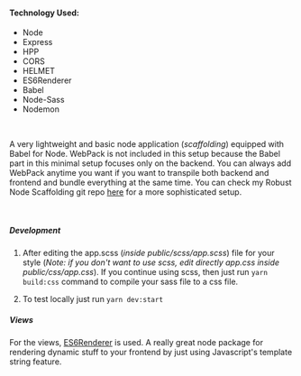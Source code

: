 #### Technology Used:
- Node
- Express
- HPP
- CORS
- HELMET
- ES6Renderer
- Babel
- Node-Sass
- Nodemon

<br>

A very lightweight and basic node application (*scaffolding*) equipped with Babel for Node. WebPack is not included in this setup because the Babel part in this minimal setup focuses
only on the backend. You can always add WebPack anytime you want if you want to transpile both backend and frontend and bundle everything at the same time. You can check
my Robust Node Scaffolding git repo [here](https://github.com/MelodicCrypter/Robust-Node-Scaffolding) for a more sophisticated setup.

<br>

##### Development
1. After editing the app.scss (*inside public/scss/app.scss*) file for your style (*Note: if you don't want to use scss, edit directly app.css inside public/css/app.css*). 
If you continue using scss, then just run `yarn build:css` command to compile your sass file to a css file.

2. To test locally just run `yarn dev:start`

##### Views
For the views, [ES6Renderer](https://www.npmjs.com/package/express-es6-template-engine) is used. A really great node package for rendering dynamic stuff to your frontend by just using Javascript's template string feature.
